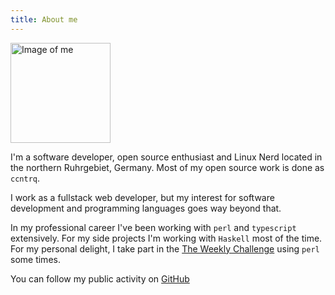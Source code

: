 ```yaml
---
title: About me
---
```


<div class="text-center">
  <img
    src="./img/me.webp"
    alt="Image of me"
    class="circle-border"
    width="160px"
    height="160px"
  >
</div>

I'm a software developer, open source enthusiast and Linux Nerd located in the
northern Ruhrgebiet, Germany. Most of my open source work is done as `ccntrq`.

I work as a fullstack web developer, but my interest for software development
and programming languages goes way beyond that.

In my professional career I've been working with `perl` and `typescript`
extensively. For my side projects I'm working with `Haskell` most of the time.
For my personal delight, I take part in the [The Weekly
Challenge](https://theweeklychallenge.org/) using `perl` some times.

You can follow my public activity on [GitHub](https://github.com/ccntrq)
